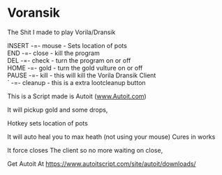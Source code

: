 # Voransik
 The Shit I made to play Vorila/Dransik

INSERT -=-   mouse  - Sets location of pots<br>
END    -=-   close  - kill the program <br>
DEL    -=-   check  - turn the program on or off<br>
HOME   -=-   gold   - turn the gold vulture on or off<br>
PAUSE  -=-   kill   - this will kill the Vorila Dransik Client<br>
`      -=-  cleanup  - this is a extra lootcleanup button<br>


This is a Script made is Autoit (www.Autoit.com)

It will pickup gold and some drops, 

Hotkey sets location of pots

It will auto heal you to max heath (not using your mouse)
Cures in works

It force closes The client so no more waiting on close, 

Get Autoit At 
	https://www.autoitscript.com/site/autoit/downloads/
